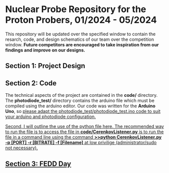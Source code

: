 # Nuclear Probe Repository for the Proton Probers, 01/2024 - 05/2024

This repository will be updated over the specified window to contain the resarch, code, and design schematics of our team over the competition window. **Future competitors are encouraged to take inspiration from our findings and improve on our designs.**

## Section 1: Project Design

## Section 2: Code

The technical aspects of the project are contained in the **code/** directory. The **photodiode_test/** directory contains the arduino file which must be compiled using the arduino editor. Our code was written for the **Arduino Uno**, so <u>please adapt the photodiode_test/photodiode_test.ino code to suit your arduino and photodiode configuration<u>.

Second, I will outline the use of the python file here. The recommended way to run the file is to access the file in **code/CerenkovListener.py** is to run the file in a command line using the command **>>python CerenkovListener.py -p [PORT] -r [BITRATE] -f [Filename]** at low privilige (administrator/sudo not necessary).

## Section 3: FEDD Day
